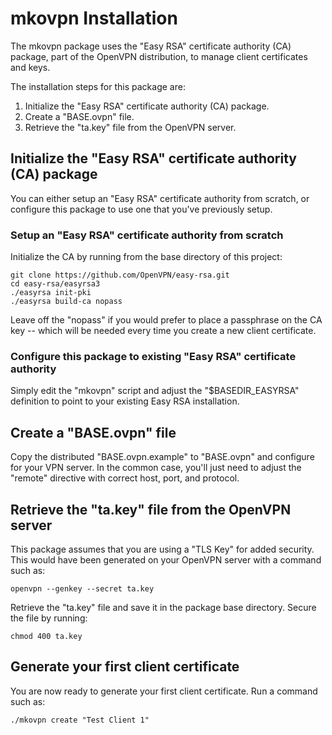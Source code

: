 # mkovpn Installation

The mkovpn package uses the "Easy RSA" certificate authority (CA) package,
part of the OpenVPN distribution, to manage client certificates and keys.

The installation steps for this package are:

1. Initialize the "Easy RSA" certificate authority (CA) package.
2. Create a "BASE.ovpn" file.
3. Retrieve the "ta.key" file from the OpenVPN server.

## Initialize the "Easy RSA" certificate authority (CA) package

You can either setup an "Easy RSA" certificate authority from scratch,
or configure this package to use one that you've previously setup.

### Setup an "Easy RSA" certificate authority from scratch

Initialize the CA by running from the base directory of this project:
      
    git clone https://github.com/OpenVPN/easy-rsa.git
    cd easy-rsa/easyrsa3
    ./easyrsa init-pki
    ./easyrsa build-ca nopass

Leave off the "nopass" if you would prefer to place a passphrase on
the CA key -- which will be needed every time you create a new client
certificate.

### Configure this package to existing "Easy RSA" certificate authority

Simply edit the "mkovpn" script and adjust the "$BASEDIR_EASYRSA"
definition to point to your existing Easy RSA installation.


## Create a "BASE.ovpn" file

Copy the distributed "BASE.ovpn.example" to "BASE.ovpn" and configure
for your VPN server. In the common case, you'll just need to adjust the
"remote" directive with correct host, port, and protocol.


## Retrieve the "ta.key" file from the OpenVPN server

This package assumes that you are using a "TLS Key" for added
security. This would have been generated on your OpenVPN server with a
command such as:

    openvpn --genkey --secret ta.key

Retrieve the "ta.key" file and save it in the package base directory.
Secure the file by running:

    chmod 400 ta.key


## Generate your first client certificate

You are now ready to generate your first client certificate. Run
a command such as:

    ./mkovpn create "Test Client 1"

